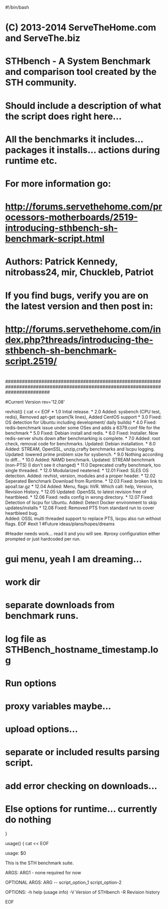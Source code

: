 #!/bin/bash
#
#		(C) 2013-2014 ServeTheHome.com and ServeThe.biz
#		
#
# 	STHbench - A System Benchmark and comparison tool created by the STH community.
#
#	Should include a description of what the script does right here... 
#	All the benchmarks it includes... packages it installs... actions during runtime etc.
#
#	For more information go:
#	http://forums.servethehome.com/processors-motherboards/2519-introducing-sthbench-sh-benchmark-script.html
#
# 	Authors: Patrick Kennedy, nitrobass24, mir, Chuckleb, Patriot 
#
#   If you find bugs, verify you are on the latest version and then post in:
#	http://forums.servethehome.com/index.php?threads/introducing-the-sthbench-sh-benchmark-script.2519/
#
################################################################################################################################

#Current Version
rev='12.08'


revhist()
{
cat << EOF
	* 1.0 Intial release.
	* 2.0 Added: sysbench (CPU test, redis), Removed apt-get spam(1k lines), Added CentOS support
	* 3.0 Fixed: OS detection for Ubuntu including development/ daily builds)
	* 4.0 Fixed: redis-benchmark issue under some OSes and adds a 6379.conf file for the benchmark
	* 5.0 Fixed: Debian install and redis.
	* 6.0 Fixed: Installer.  Now redis-server shuts down after benchmarking is complete.
	* 7.0 Added: root check, removal code for benchmarks. Updated: Debian installation.
	* 8.0 Added: STREAM, OpenSSL, unzip,crafty benchmarks and lscpu logging.  
	      Updated: lowered prime problem size for sysbench.
	* 9.0 Nothing according to diff...
	* 10.0 Added: NAMD benchmark.  Updated: STREAM benchmark (non-PTS) (I don't see it changed)
	* 11.0 Deprecated crafty benchmark, too single threaded.
	* 12.0 Modularized neatened. 
	* 12.01 Fixed: SLES OS detection. Added: revhist, version, modules and a proper header.
	* 12.02 Seperated Benchmark Download from Runtime.
	* 12.03 Fixed: broken link to apoa1.tar.gz
	* 12.04 Added: Menu, flags: hVR.  Which call: help, Version, Revision History.
	* 12.05 Updated: OpenSSL to latest revision free of heartbleed.
	* 12.06 Fixed: redis config in wrong directory. 
	* 12.07 Fixed: Detection of lscpu for Ubuntu. 
		Added: Detect Docker environment to skip updates/installs
	* 12.08 Fixed: Removed PTS from standard run to cover heartbleed bug.   
		Added: OSSL multi threaded support to replace PTS, lscpu also run without flags.
		EOF
#exit 1
#Future ideas/plans/hopes/dreams

#Header needs work... read it and you will see.
#proxy configuration either prompted or just hardcoded per run.
# gui menu, yeah I am dreaming...
# work dir 
# separate downloads from benchmark runs.
# log file as STHBench_hostname_timestamp.log
# Run options 
# proxy variables maybe...
# upload options...
# separate or included results parsing script.
# add error checking on downloads...
# Else options for runtime... currently do nothing
}



usage() 
{
cat << EOF

usage: $0 

This is the STH benchmark suite. 

ARGS:
        ARG1 - none required for now

OPTIONAL ARGS:
        ARG -- script_option_1 script_option-2 

OPTIONS:
	-h	help (usage info)
  -V	Version of STHbench
	-R	Revision history

EOF
